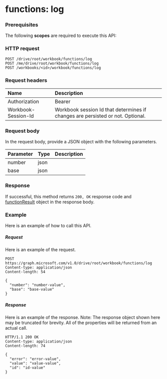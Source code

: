 # functions: log


### Prerequisites
The following **scopes** are required to execute this API: 
### HTTP request
<!-- { "blockType": "ignored" } -->
```http
POST /drive/root/workbook/functions/log
POST /me/drive/root/workbook/functions/log
POST /workbooks/<id>/workbook/functions/log

```
### Request headers
| Name       | Description|
|:---------------|:----------|
| Authorization  | Bearer <code>|
| Workbook-Session-Id  | Workbook session Id that determines if changes are persisted or not. Optional.|

### Request body
In the request body, provide a JSON object with the following parameters.

| Parameter	   | Type	|Description|
|:---------------|:--------|:----------|
|number|json||
|base|json||

### Response
If successful, this method returns `200, OK` response code and [functionResult](../resources/functionresult.md) object in the response body.

### Example
Here is an example of how to call this API.
##### Request
Here is an example of the request.
<!-- {
  "blockType": "request",
  "name": "functions_log"
}-->
```http
POST https://graph.microsoft.com/v1.0/drive/root/workbook/functions/log
Content-type: application/json
Content-length: 54

{
  "number": "number-value",
  "base": "base-value"
}
```

##### Response
Here is an example of the response. Note: The response object shown here may be truncated for brevity. All of the properties will be returned from an actual call.
<!-- {
  "blockType": "response",
  "truncated": true,
  "@odata.type": "microsoft.graph.functionResult"
} -->
```http
HTTP/1.1 200 OK
Content-type: application/json
Content-length: 74

{
  "error": "error-value",
  "value": "value-value",
  "id": "id-value"
}
```

<!-- uuid: 8fcb5dbc-d5aa-4681-8e31-b001d5168d79
2015-10-25 14:57:30 UTC -->
<!-- {
  "type": "#page.annotation",
  "description": "functions: log",
  "keywords": "",
  "section": "documentation",
  "tocPath": ""
}-->